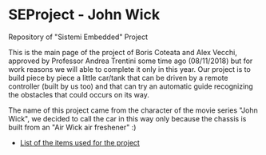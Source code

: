 # SEProject - John Wick
Repository of "Sistemi Embedded" Project

This is the main page of the project of Boris Coteata and Alex Vecchi, approved by Professor Andrea Trentini some time ago (08/11/2018) but for work reasons we will able to complete it only in this year.
Our project is to build piece by piece a little car/tank that can be driven by a remote controller (built by us too) and that can try an automatic guide recognizing the obstacles that could occurs on its way. 

The name of this project came from the character of the movie series "John Wick", we decided to call the car in this way only because the chassis is built from an "Air Wick air freshener" :)


* [List of the items used for the project](https://github.com/alexvecchi/SEProject/blob/master/Items_List.md)

